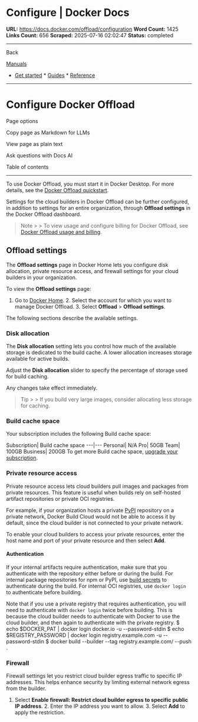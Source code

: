 # Configure | Docker Docs

**URL:** https://docs.docker.com/offload/configuration
**Word Count:** 1425
**Links Count:** 656
**Scraped:** 2025-07-16 02:02:47
**Status:** completed

---

Back

[Manuals](https://docs.docker.com/manuals/)

  * [Get started](https://docs.docker.com/get-started/)   * [Guides](https://docs.docker.com/guides/)   * [Reference](https://docs.docker.com/reference/)

* * *

# Configure Docker Offload

Page options

Copy page as Markdown for LLMs

View page as plain text

Ask questions with Docs AI

Table of contents

* * *

To use Docker Offload, you must start it in Docker Desktop. For more details, see the [Docker Offload quickstart](https://docs.docker.com/offload/quickstart/).

Settings for the cloud builders in Docker Offload can be further configured, in addition to settings for an entire organization, through **Offload settings** in the Docker Offload dashboard.

> Note >  > To view usage and configure billing for Docker Offload, see [Docker Offload usage and billing](https://docs.docker.com/offload/usage/).

## Offload settings

The **Offload settings** page in Docker Home lets you configure disk allocation, private resource access, and firewall settings for your cloud builders in your organization.

To view the **Offload settings** page:

  1. Go to [Docker Home](https://app.docker.com/).   2. Select the account for which you want to manage Docker Offload.   3. Select **Offload** > **Offload settings**.

The following sections describe the available settings.

### Disk allocation

The **Disk allocation** setting lets you control how much of the available storage is dedicated to the build cache. A lower allocation increases storage available for active builds.

Adjust the **Disk allocation** slider to specify the percentage of storage used for build caching.

Any changes take effect immediately.

> Tip >  > If you build very large images, consider allocating less storage for caching.

### Build cache space

Your subscription includes the following Build cache space:

Subscription| Build cache space   ---|---   Personal| N/A   Pro| 50GB   Team| 100GB   Business| 200GB      To get more Build cache space, [upgrade your subscription](https://docs.docker.com/subscription/change/).

### Private resource access

Private resource access lets cloud builders pull images and packages from private resources. This feature is useful when builds rely on self-hosted artifact repositories or private OCI registries.

For example, if your organization hosts a private [PyPI](https://pypi.org/) repository on a private network, Docker Build Cloud would not be able to access it by default, since the cloud builder is not connected to your private network.

To enable your cloud builders to access your private resources, enter the host name and port of your private resource and then select **Add**.

#### Authentication

If your internal artifacts require authentication, make sure that you authenticate with the repository either before or during the build. For internal package repositories for npm or PyPI, use [build secrets](https://docs.docker.com/build/building/secrets/) to authenticate during the build. For internal OCI registries, use `docker login` to authenticate before building.

Note that if you use a private registry that requires authentication, you will need to authenticate with `docker login` twice before building. This is because the cloud builder needs to authenticate with Docker to use the cloud builder, and then again to authenticate with the private registry.               $ echo $DOCKER_PAT | docker login docker.io -u <username> --password-stdin     $ echo $REGISTRY_PASSWORD | docker login registry.example.com -u <username> --password-stdin     $ docker build --builder <cloud-builder> --tag registry.example.com/<image> --push .     

### Firewall

Firewall settings let you restrict cloud builder egress traffic to specific IP addresses. This helps enhance security by limiting external network egress from the builder.

  1. Select **Enable firewall: Restrict cloud builder egress to specific public IP address**.   2. Enter the IP address you want to allow.   3. Select **Add** to apply the restriction.